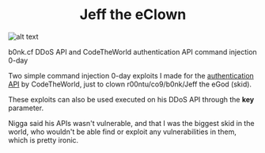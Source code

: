 <h1 align="center">Jeff the eClown</h1>

![alt text](https://i.kym-cdn.com/photos/images/facebook/001/459/556/023.png)

b0nk.cf DDoS API and CodeTheWorld authentication API command injection 0-day

Two simple command injection 0-day exploits I made for the [authentication API](https://github.com/CTWSec/-C-Auth-Server-Side-Files) by CodeTheWorld, just to clown r00ntu/co9/b0nk/Jeff the eGod (skid).

These exploits can also be used executed on his DDoS API through the **key** parameter.

Nigga said his APIs wasn't vulnerable, and that I was the biggest skid in the world, who wouldn't be able find or exploit any vulnerabilities in them, which is pretty ironic.
